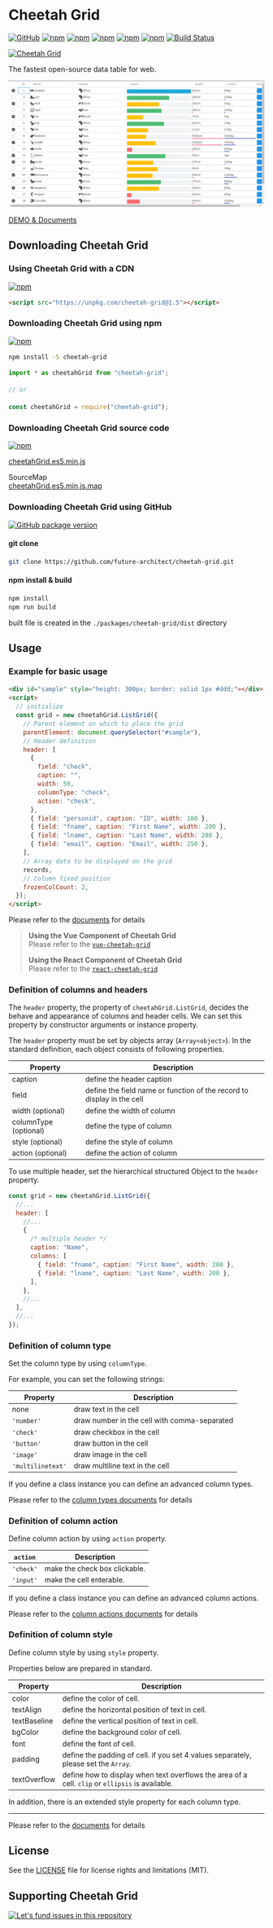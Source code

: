 # Cheetah Grid

[![GitHub](https://img.shields.io/github/license/future-architect/cheetah-grid.svg)](https://github.com/future-architect/cheetah-grid)
[![npm](https://img.shields.io/npm/v/cheetah-grid.svg)](https://www.npmjs.com/package/cheetah-grid)
[![npm](https://img.shields.io/npm/dw/cheetah-grid.svg)](http://www.npmtrends.com/cheetah-grid)
[![npm](https://img.shields.io/npm/dm/cheetah-grid.svg)](http://www.npmtrends.com/cheetah-grid)
[![npm](https://img.shields.io/npm/dy/cheetah-grid.svg)](http://www.npmtrends.com/cheetah-grid)
[![npm](https://img.shields.io/npm/dt/cheetah-grid.svg)](http://www.npmtrends.com/cheetah-grid)
[![Build Status](https://github.com/future-architect/cheetah-grid/workflows/CI/badge.svg?branch=master)](https://github.com/future-architect/cheetah-grid/actions?query=workflow%3ACI)

[![Cheetah Grid](https://future-architect.github.io/cheetah-grid/logo.png)](https://future-architect.github.io/cheetah-grid/)

The fastest open-source data table for web.

[![capture.png](https://github.com/future-architect/cheetah-grid/raw/master/images/capture.png)](https://future-architect.github.io/cheetah-grid/)

[DEMO & Documents](https://future-architect.github.io/cheetah-grid/)

## Downloading Cheetah Grid

### Using Cheetah Grid with a CDN

[![npm](https://img.shields.io/npm/v/cheetah-grid.svg)](https://www.npmjs.com/package/cheetah-grid)

```html
<script src="https://unpkg.com/cheetah-grid@1.5"></script>
```

### Downloading Cheetah Grid using npm

[![npm](https://img.shields.io/npm/v/cheetah-grid.svg)](https://www.npmjs.com/package/cheetah-grid)

```sh
npm install -S cheetah-grid
```

```js
import * as cheetahGrid from "cheetah-grid";

// or

const cheetahGrid = require("cheetah-grid");
```

### Downloading Cheetah Grid source code

[![npm](https://img.shields.io/npm/v/cheetah-grid.svg)](https://www.npmjs.com/package/cheetah-grid)

[cheetahGrid.es5.min.js](https://unpkg.com/cheetah-grid@1.5/dist/cheetahGrid.es5.min.js)

SourceMap  
[cheetahGrid.es5.min.js.map](https://unpkg.com/cheetah-grid@1.5/dist/cheetahGrid.es5.min.js.map)

### Downloading Cheetah Grid using GitHub

[![GitHub package version](https://img.shields.io/github/package-json/v/future-architect/cheetah-grid.svg)](https://github.com/future-architect/cheetah-grid)

#### git clone

```bash
git clone https://github.com/future-architect/cheetah-grid.git
```

#### npm install & build

```bash
npm install
npm run build
```

built file is created in the `./packages/cheetah-grid/dist` directory

## Usage

### Example for basic usage

```html
<div id="sample" style="height: 300px; border: solid 1px #ddd;"></div>
<script>
  // initialize
  const grid = new cheetahGrid.ListGrid({
    // Parent element on which to place the grid
    parentElement: document.querySelector("#sample"),
    // Header definition
    header: [
      {
        field: "check",
        caption: "",
        width: 50,
        columnType: "check",
        action: "check",
      },
      { field: "personid", caption: "ID", width: 100 },
      { field: "fname", caption: "First Name", width: 200 },
      { field: "lname", caption: "Last Name", width: 200 },
      { field: "email", caption: "Email", width: 250 },
    ],
    // Array data to be displayed on the grid
    records,
    // Column fixed position
    frozenColCount: 2,
  });
</script>
```

Please refer to the [documents](https://future-architect.github.io/cheetah-grid/) for details

> **Using the Vue Component of Cheetah Grid**  
> Please refer to the [`vue-cheetah-grid`](https://www.npmjs.com/package/vue-cheetah-grid)
>
> **Using the React Component of Cheetah Grid**  
> Please refer to the [`react-cheetah-grid`](https://www.npmjs.com/package/react-cheetah-grid)

### Definition of columns and headers

The `header` property, the property of `cheetahGrid.ListGrid`, decides the behave and appearance of columns and header cells.
We can set this property by constructor arguments or instance property.

The `header` property must be set by objects array (`Array<object>`).
In the standard definition, each object consists of following properties.

| Property              | Description                                                            |
| --------------------- | ---------------------------------------------------------------------- |
| caption               | define the header caption                                              |
| field                 | define the field name or function of the record to display in the cell |
| width (optional)      | define the width of column                                             |
| columnType (optional) | define the type of column                                              |
| style (optional)      | define the style of column                                             |
| action (optional)     | define the action of column                                            |

To use multiple header, set the hierarchical structured Object to the `header` property.

```js
const grid = new cheetahGrid.ListGrid({
  //...
  header: [
    //...
    {
      /* multiple header */
      caption: "Name",
      columns: [
        { field: "fname", caption: "First Name", width: 200 },
        { field: "lname", caption: "Last Name", width: 200 },
      ],
    },
    //...
  ],
  //...
});
```

### Definition of column type

Set the column type by using `columnType`.

For example, you can set the following strings:

| Property          | Description                                  |
| ----------------- | -------------------------------------------- |
| none              | draw text in the cell                        |
| `'number'`        | draw number in the cell with comma-separated |
| `'check'`         | draw checkbox in the cell                    |
| `'button'`        | draw button in the cell                      |
| `'image'`         | draw image in the cell                       |
| `'multilinetext'` | draw multiline text in the cell              |

If you define a class instance you can define an advanced column types.

Please refer to the [column types documents](https://future-architect.github.io/cheetah-grid/documents/api/js/column_types/Classes.html) for details

### Definition of column action

Define column action by using `action` property.

| `action`  | Description                   |
| --------- | ----------------------------- |
| `'check'` | make the check box clickable. |
| `'input'` | make the cell enterable.      |

If you define a class instance you can define an advanced column actions.

Please refer to the [column actions documents](https://future-architect.github.io/cheetah-grid/documents/api/js/column_types/Classes.html) for details

### Definition of column style

Define column style by using `style` property.

Properties below are prepared in standard.

| Property     | Description                                                                                      |
| ------------ | ------------------------------------------------------------------------------------------------ |
| color        | define the color of cell.                                                                        |
| textAlign    | define the horizontal position of text in cell.                                                  |
| textBaseline | define the vertical position of text in cell.                                                    |
| bgColor      | define the background color of cell.                                                             |
| font         | define the font of cell.                                                                         |
| padding      | define the padding of cell. if you set 4 values separately, please set the `Array`.              |
| textOverflow | define how to display when text overflows the area of a cell. `clip` or `ellipsis` is available. |

In addition, there is an extended style property for each column type.

---

Please refer to the [documents](https://future-architect.github.io/cheetah-grid/) for details

## License

See the [LICENSE](LICENSE) file for license rights and limitations (MIT).

## Supporting Cheetah Grid

[![Let's fund issues in this repository](https://issuehunt.io/static/embed/issuehunt-button-v1.svg)](https://issuehunt.io/repos/109199313)

